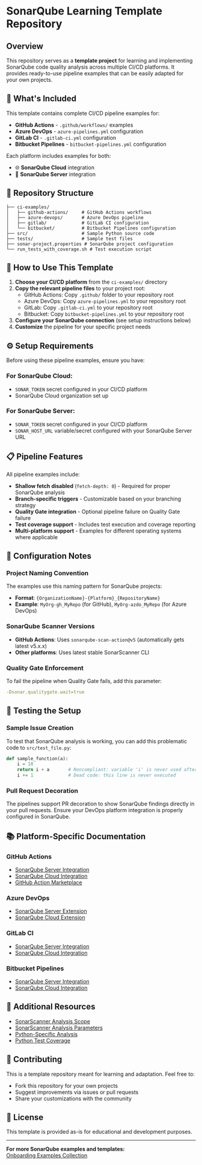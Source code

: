 # SonarQube Learning Template Repository

## Overview

This repository serves as a **template project** for learning and implementing SonarQube code quality analysis across multiple CI/CD platforms. It provides ready-to-use pipeline examples that can be easily adapted for your own projects.

## 🚀 What's Included

This template contains complete CI/CD pipeline examples for:

- **GitHub Actions** - `.github/workflows/` examples
- **Azure DevOps** - `azure-pipelines.yml` configuration  
- **GitLab CI** - `.gitlab-ci.yml` configuration
- **Bitbucket Pipelines** - `bitbucket-pipelines.yml` configuration

Each platform includes examples for both:
- 🌐 **SonarQube Cloud** integration
- 🏢 **SonarQube Server** integration

## 📁 Repository Structure

```
├── ci-examples/
│   ├── github-actions/     # GitHub Actions workflows
│   ├── azure-devops/       # Azure DevOps pipeline
│   ├── gitlab/             # GitLab CI configuration  
│   └── bitbucket/          # Bitbucket Pipelines configuration
├── src/                    # Sample Python source code
├── tests/                  # Sample test files
├── sonar-project.properties # SonarQube project configuration
└── run_tests_with_coverage.sh # Test execution script
```

## 🎯 How to Use This Template

1. **Choose your CI/CD platform** from the `ci-examples/` directory
2. **Copy the relevant pipeline files** to your project root:
   - GitHub Actions: Copy `.github/` folder to your repository root
   - Azure DevOps: Copy `azure-pipelines.yml` to your repository root  
   - GitLab: Copy `.gitlab-ci.yml` to your repository root
   - Bitbucket: Copy `bitbucket-pipelines.yml` to your repository root
3. **Configure your SonarQube connection** (see setup instructions below)
4. **Customize** the pipeline for your specific project needs

## ⚙️ Setup Requirements

Before using these pipeline examples, ensure you have:

### For SonarQube Cloud:
- `SONAR_TOKEN` secret configured in your CI/CD platform
- SonarQube Cloud organization set up

### For SonarQube Server:
- `SONAR_TOKEN` secret configured in your CI/CD platform  
- `SONAR_HOST_URL` variable/secret configured with your SonarQube Server URL

## 📋 Pipeline Features

All pipeline examples include:

- **Shallow fetch disabled** (`fetch-depth: 0`) - Required for proper SonarQube analysis
- **Branch-specific triggers** - Customizable based on your branching strategy
- **Quality Gate integration** - Optional pipeline failure on Quality Gate failure
- **Test coverage support** - Includes test execution and coverage reporting
- **Multi-platform support** - Examples for different operating systems where applicable

## 🔧 Configuration Notes

### Project Naming Convention
The examples use this naming pattern for SonarQube projects:
- **Format**: `{OrganizationName}-{Platform}_{RepositoryName}`
- **Example**: `MyOrg-gh_MyRepo` (for GitHub), `MyOrg-azdo_MyRepo` (for Azure DevOps)

### SonarQube Scanner Versions
- **GitHub Actions**: Uses `sonarqube-scan-action@v5` (automatically gets latest v5.x.x)
- **Other platforms**: Uses latest stable SonarScanner CLI

### Quality Gate Enforcement
To fail the pipeline when Quality Gate fails, add this parameter:
```yaml
-Dsonar.qualitygate.wait=true
```

## 🧪 Testing the Setup

### Sample Issue Creation
To test that SonarQube analysis is working, you can add this problematic code to `src/test_file.py`:

```python
def sample_function(a):
    i = 10
    return i + a       # Noncompliant: variable 'i' is never used after assignment
    i += 1             # Dead code: this line is never executed
```

### Pull Request Decoration
The pipelines support PR decoration to show SonarQube findings directly in your pull requests. Ensure your DevOps platform integration is properly configured in SonarQube.

## 📚 Platform-Specific Documentation

### GitHub Actions
- [SonarQube Server Integration](https://docs.sonarsource.com/sonarqube-server/latest/devops-platform-integration/github-integration/introduction/)
- [SonarQube Cloud Integration](https://docs.sonarsource.com/sonarqube-cloud/getting-started/github/)
- [GitHub Action Marketplace](https://github.com/marketplace/actions/official-sonarqube-scan)

### Azure DevOps  
- [SonarQube Server Extension](https://marketplace.visualstudio.com/items?itemName=SonarSource.sonarqube)
- [SonarQube Cloud Extension](https://marketplace.visualstudio.com/items?itemName=SonarSource.sonarcloud)

### GitLab CI
- [SonarQube Server Integration](https://docs.sonarsource.com/sonarqube-server/latest/devops-platform-integration/gitlab-integration/)
- [SonarQube Cloud Integration](https://docs.sonarsource.com/sonarqube-cloud/getting-started/gitlab/)

### Bitbucket Pipelines
- [SonarQube Server Integration](https://docs.sonarsource.com/sonarqube-server/latest/devops-platform-integration/bitbucket-integration/)
- [SonarQube Cloud Integration](https://docs.sonarsource.com/sonarqube-cloud/getting-started/bitbucket/)

## 🔗 Additional Resources

- [SonarScanner Analysis Scope](https://docs.sonarsource.com/sonarqube-server/latest/project-administration/analysis-scope/)
- [SonarScanner Analysis Parameters](https://docs.sonarsource.com/sonarqube-server/latest/analyzing-source-code/analysis-parameters/)
- [Python-Specific Analysis](https://docs.sonarsource.com/sonarqube-server/latest/analyzing-source-code/languages/python/)
- [Python Test Coverage](https://docs.sonarsource.com/sonarqube-server/latest/analyzing-source-code/test-coverage/python-test-coverage/)

## 🤝 Contributing

This is a template repository meant for learning and adaptation. Feel free to:
- Fork this repository for your own projects
- Suggest improvements via issues or pull requests
- Share your customizations with the community

## 📄 License

This template is provided as-is for educational and development purposes.

---

**For more SonarQube examples and templates:**  
[Onboarding Examples Collection](https://github.com/sonar-solutions/Onboarding-Examples-List)
